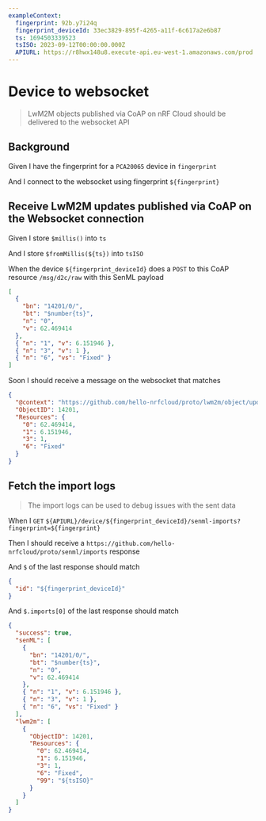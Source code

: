 ```yaml
---
exampleContext:
  fingerprint: 92b.y7i24q
  fingerprint_deviceId: 33ec3829-895f-4265-a11f-6c617a2e6b87
  ts: 1694503339523
  tsISO: 2023-09-12T00:00:00.000Z
  APIURL: https://r8hwx148u8.execute-api.eu-west-1.amazonaws.com/prod
---
```


# Device to websocket

> LwM2M objects published via CoAP on nRF Cloud should be delivered to the
> websocket API

## Background

Given I have the fingerprint for a `PCA20065` device in `fingerprint`

And I connect to the websocket using fingerprint `${fingerprint}`

## Receive LwM2M updates published via CoAP on the Websocket connection

Given I store `$millis()` into `ts`

And I store `$fromMillis(${ts})` into `tsISO`

When the device `${fingerprint_deviceId}` does a `POST` to this CoAP resource
`/msg/d2c/raw` with this SenML payload

```json
[
  {
    "bn": "14201/0/",
    "bt": "$number{ts}",
    "n": "0",
    "v": 62.469414
  },
  { "n": "1", "v": 6.151946 },
  { "n": "3", "v": 1 },
  { "n": "6", "vs": "Fixed" }
]
```

Soon I should receive a message on the websocket that matches

```json
{
  "@context": "https://github.com/hello-nrfcloud/proto/lwm2m/object/update",
  "ObjectID": 14201,
  "Resources": {
    "0": 62.469414,
    "1": 6.151946,
    "3": 1,
    "6": "Fixed"
  }
}
```

## Fetch the import logs

> The import logs can be used to debug issues with the sent data

When I `GET`
`${APIURL}/device/${fingerprint_deviceId}/senml-imports?fingerprint=${fingerprint}`

Then I should receive a `https://github.com/hello-nrfcloud/proto/senml/imports`
response

And `$` of the last response should match

```json
{
  "id": "${fingerprint_deviceId}"
}
```

And `$.imports[0]` of the last response should match

```json
{
  "success": true,
  "senML": [
    {
      "bn": "14201/0/",
      "bt": "$number{ts}",
      "n": "0",
      "v": 62.469414
    },
    { "n": "1", "v": 6.151946 },
    { "n": "3", "v": 1 },
    { "n": "6", "vs": "Fixed" }
  ],
  "lwm2m": [
    {
      "ObjectID": 14201,
      "Resources": {
        "0": 62.469414,
        "1": 6.151946,
        "3": 1,
        "6": "Fixed",
        "99": "${tsISO}"
      }
    }
  ]
}
```
